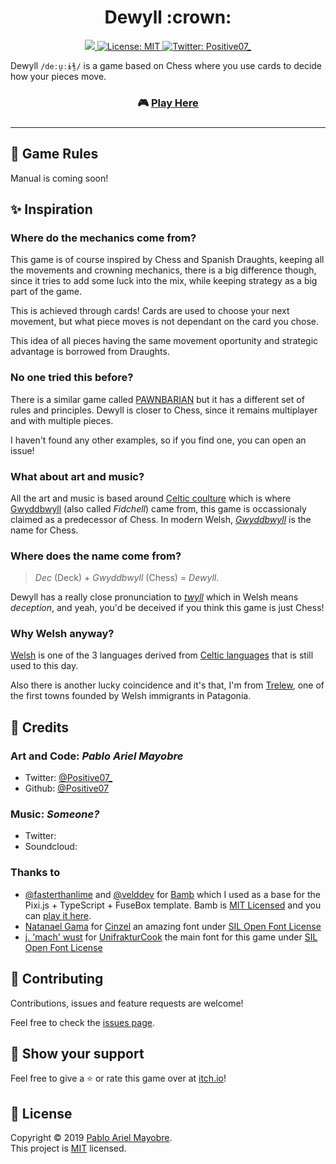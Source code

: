 <h1 align="center">Dewyll :crown:</h1>
<p align="center">
  <a href="https://github.com/Positive07/Dewyll/releases">
    <img src="https://img.shields.io/github/package-json/v/Positive07/Dewyll.svg" />
  </a>
  <a href="https://github.com/Positive07/Dewyll/blob/master/LICENSE">
    <img alt="License: MIT" src="https://img.shields.io/badge/License-MIT-yellow.svg" target="_blank" />
  </a>
  <a href="https://twitter.com/Positive07_">
    <img alt="Twitter: Positive07_" src="https://img.shields.io/twitter/follow/Positive07_.svg?style=social" target="_blank" />
  </a>
</p>

Dewyll `/deːu̯ːɨ̯ɬ/` is a game based on Chess where you use cards to decide how your pieces move.

<h3 align="center"> 🎮 <a href="https://positive07.itch.io/Dewyll"><b>Play Here</b></a><h3>

-----

## :notebook_with_decorative_cover: Game Rules

Manual is coming soon!

## :sparkles: Inspiration

### Where do the mechanics come from?

This game is of course inspired by Chess and Spanish Draughts, keeping all the movements and crowning mechanics, there is a big difference though, since it tries to add some luck into the mix, while keeping strategy as a big part of the game.

This is achieved through cards! Cards are used to choose your next movement, but what piece moves is not dependant on the card you chose.

This idea of all pieces having the same movement oportunity and strategic advantage is borrowed from Draughts.

### No one tried this before?

There is a similar game called [PAWNBARIAN](https://j4nw.itch.io/pawnbarian) but it has a different set of rules and principles. Dewyll is closer to Chess, since it remains multiplayer and with multiple pieces.

I haven't found any other examples, so if you find one, you can open an issue!

### What about art and music?

All the art and music is based around [Celtic coulture](https://en.wikipedia.org/wiki/Celts) which is where [Gwyddbwyll](https://en.wikipedia.org/wiki/Fidchell) (also called _Fidchell_) came from, this game is occassionaly claimed as a predecessor of Chess. In modern Welsh, [_Gwyddbwyll_](https://glosbe.com/cy/en/gwyddbwyll) is the name for Chess.

### Where does the name come from?

> _Dec_ (Deck) + _Gwyddbwyll_ (Chess) = _Dewyll_.

Dewyll has a really close pronunciation to [_twyll_](https://glosbe.com/cy/en/twyll) which in Welsh means _deception_, and yeah, you'd be deceived if you think this game is just Chess!

### Why Welsh anyway?

[Welsh](https://en.wikipedia.org/wiki/Welsh_language) is one of the 3 languages derived from [Celtic languages](https://en.wikipedia.org/wiki/Celtic_languages) that is still used to this day.

Also there is another lucky coincidence and it's that, I'm from [Trelew](https://en.wikipedia.org/wiki/Trelew), one of the first towns founded by Welsh immigrants in Patagonia.

## :bust_in_silhouette: Credits

### Art and Code: _Pablo Ariel Mayobre_

* Twitter: [@Positive07_](https://twitter.com/Positive07_)
* Github: [@Positive07](https://github.com/Positive07)

### Music: _Someone?_

* Twitter:
* Soundcloud:

### Thanks to

* [@fasterthanlime](https://github.com/fasterthanlime) and [@velddev](https://github.com/velddev) for [Bamb](https://github.com/fasterthanlime/bamb) which I used as a base for the Pixi.js + TypeScript + FuseBox template. Bamb is [MIT Licensed](https://github.com/fasterthanlime/bamb/blob/master/LICENSE) and you can [play it here](https://fasterthanlime.itch.io/bamb).
* [Natanael Gama](https://www.ndiscovered.com/) for [Cinzel](https://fonts.google.com/specimen/Cinzel) an amazing font under [SIL Open Font License](http://scripts.sil.org/cms/scripts/page.php?site_id=nrsi&id=OFL_web)
* [j. 'mach' wust](http://j-mach-wust.users.sourceforge.net/) for [UnifrakturCook](https://fonts.google.com/specimen/UnifrakturCook) the main font for this game under [SIL Open Font License](http://scripts.sil.org/cms/scripts/page.php?site_id=nrsi&id=OFL_web)

## :handshake: Contributing

Contributions, issues and feature requests are welcome!

Feel free to check the [issues page](https://github.com/Positive07/Dewyll/issues).

## :clap: Show your support

Feel free to give a :star: or rate this game over at [itch.io](https://positive07.itch.io/Dewyll/rate)!

## :page_facing_up: License

Copyright © 2019 [Pablo Ariel Mayobre](https://github.com/Positive07).<br />
This project is [MIT](https://github.com/Positive07/Dewyll/blob/master/LICENSE) licensed.